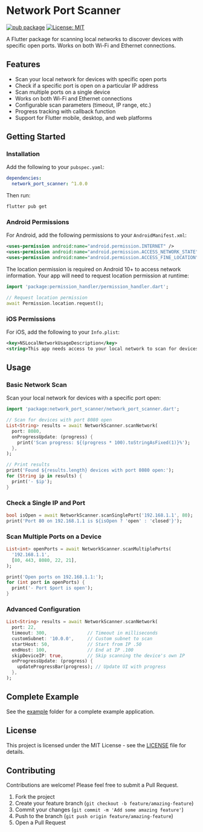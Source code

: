 # Network Port Scanner

[![pub package](https://img.shields.io/pub/v/network_port_scanner.svg)](https://pub.dev/packages/network_port_scanner)
[![License: MIT](https://img.shields.io/badge/License-MIT-blue.svg)](https://opensource.org/licenses/MIT)

A Flutter package for scanning local networks to discover devices with specific open ports. Works on both Wi-Fi and Ethernet connections.

## Features

- Scan your local network for devices with specific open ports
- Check if a specific port is open on a particular IP address
- Scan multiple ports on a single device
- Works on both Wi-Fi and Ethernet connections
- Configurable scan parameters (timeout, IP range, etc.)
- Progress tracking with callback function
- Support for Flutter mobile, desktop, and web platforms

## Getting Started

### Installation

Add the following to your `pubspec.yaml`:

```yaml
dependencies:
  network_port_scanner: ^1.0.0
```

Then run:

```bash
flutter pub get
```

### Android Permissions

For Android, add the following permissions to your `AndroidManifest.xml`:

```xml
<uses-permission android:name="android.permission.INTERNET" />
<uses-permission android:name="android.permission.ACCESS_NETWORK_STATE" />
<uses-permission android:name="android.permission.ACCESS_FINE_LOCATION" />
```

The location permission is required on Android 10+ to access network information. Your app will need to request location permission at runtime:

```dart
import 'package:permission_handler/permission_handler.dart';

// Request location permission
await Permission.location.request();
```

### iOS Permissions

For iOS, add the following to your `Info.plist`:

```xml
<key>NSLocalNetworkUsageDescription</key>
<string>This app needs access to your local network to scan for devices.</string>
```

## Usage

### Basic Network Scan

Scan your local network for devices with a specific port open:

```dart
import 'package:network_port_scanner/network_port_scanner.dart';

// Scan for devices with port 8080 open
List<String> results = await NetworkScanner.scanNetwork(
  port: 8080,
  onProgressUpdate: (progress) {
    print('Scan progress: ${(progress * 100).toStringAsFixed(1)}%');
  },
);

// Print results
print('Found ${results.length} devices with port 8080 open:');
for (String ip in results) {
  print('- $ip');
}
```

### Check a Single IP and Port

```dart
bool isOpen = await NetworkScanner.scanSinglePort('192.168.1.1', 80);
print('Port 80 on 192.168.1.1 is ${isOpen ? 'open' : 'closed'}');
```

### Scan Multiple Ports on a Device

```dart
List<int> openPorts = await NetworkScanner.scanMultiplePorts(
  '192.168.1.1',
  [80, 443, 8080, 22, 21],
);

print('Open ports on 192.168.1.1:');
for (int port in openPorts) {
  print('- Port $port is open');
}
```

### Advanced Configuration

```dart
List<String> results = await NetworkScanner.scanNetwork(
  port: 22,
  timeout: 300,               // Timeout in milliseconds
  customSubnet: '10.0.0',     // Custom subnet to scan
  startHost: 50,              // Start from IP .50
  endHost: 100,               // End at IP .100
  skipDeviceIP: true,         // Skip scanning the device's own IP
  onProgressUpdate: (progress) {
    updateProgressBar(progress); // Update UI with progress
  },
);
```

## Complete Example

See the [example](https://github.com/yourusername/network_port_scanner/tree/main/example) folder for a complete example application.

## License

This project is licensed under the MIT License - see the [LICENSE](LICENSE) file for details.

## Contributing

Contributions are welcome! Please feel free to submit a Pull Request.

1. Fork the project
2. Create your feature branch (`git checkout -b feature/amazing-feature`)
3. Commit your changes (`git commit -m 'Add some amazing feature'`)
4. Push to the branch (`git push origin feature/amazing-feature`)
5. Open a Pull Request